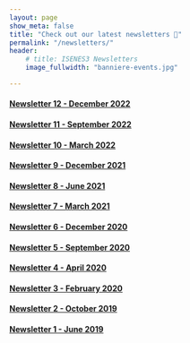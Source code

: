 ```yaml
---
layout: page
show_meta: false
title: "Check out our latest newsletters 📰"
permalink: "/newsletters/"
header:
    # title: ISENES3 Newsletters
    image_fullwidth: "banniere-events.jpg"

---
```


#### [Newsletter 12 - December 2022](https://mailchi.mp/a1e87e2fdcc9/is-enes3-newsletter-december-2022?e=669a346a59)

#### [Newsletter 11 - September 2022](https://mailchi.mp/f8195f27c97f/is-enes3-newsletter-september-2022?e=669a346a59)

#### [Newsletter 10 - March 2022](https://mailchi.mp/4dec2a91d400/is-enes3-march-15926664?e=669a346a59)

#### [Newsletter 9 - December 2021](https://mailchi.mp/b42fb96ebb9f/is-enes3-newsletter-march-13472968?e=%5BUNIQID%5D)

#### [Newsletter 8 - June 2021](https://mailchi.mp/ce4c10cd4f68/is-enes3-newsletter-march-13424403)

#### [Newsletter 7 - March 2021](https://mailchi.mp/dd18c5fe7bc7/is-enes3-newsletter-march-2021?e=669a346a59)

#### [Newsletter 6 - December 2020](https://mailchi.mp/c13ba9a7ab4e/is-enes3-newsletter-december-2020?e=%5BUNIQID%5D)

#### [Newsletter 5 - September 2020](https://raw.githubusercontent.com/IS-ENES3/IS-ENES-Website/main/pdf_documents/IS-ENES3_Newsletter_September_2020.pdf)

#### [Newsletter 4 - April 2020](https://raw.githubusercontent.com/IS-ENES3/IS-ENES-Website/main/pdf_documents/IS-ENES3_Newsletter_April_2020.pdf)

#### [Newsletter 3 - February 2020](https://raw.githubusercontent.com/IS-ENES3/IS-ENES-Website/main/pdf_documents/IS-ENES3_Newsletter_February_2020.pdf)

#### [Newsletter 2 - October 2019](https://raw.githubusercontent.com/IS-ENES3/IS-ENES-Website/main/pdf_documents/IS-ENES3_Newsletter_2_October_2019.pdf)

#### [Newsletter 1 - June 2019](https://raw.githubusercontent.com/IS-ENES3/IS-ENES-Website/main/pdf_documents/IS-ENES3_Newsletter_1_June_2019.pdf)
